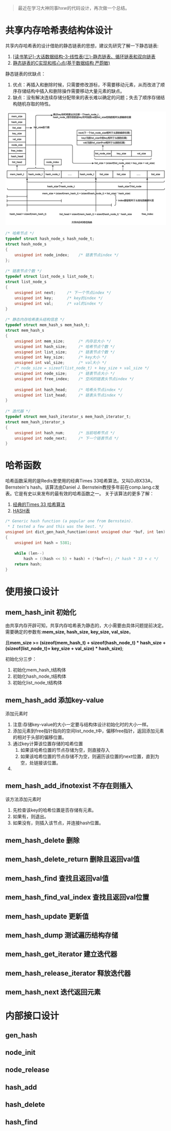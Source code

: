 >最近在学习大神同事hxw的代码设计，再次做一个总结。

# 共享内存哈希表结构体设计
共享内存哈希表的设计借助的静态链表的思想，建议先研究了解一下静态链表:
1. [[读书笔记]-大话数据结构-3-线性表(三)-静态链表、循环链表和双向链表](https://www.cnblogs.com/zhaoxy/p/7754906.html)
2. [静态链表的C实现和核心点(基于数据结构 严蔚敏)](https://www.cnblogs.com/zrj-xjyd/p/8735145.html)

静态链表的优缺点：

1. 优点：再插入和删除时候，只需要修改游标，不需要移动元素，从而改进了顺序存储结构中插入和删除操作需要移动大量元素的缺点。
2. 缺点：没有解决连续存储分配带来的表长难以确定的问题；失去了顺序存储结构随机存取的特性。

![共享内存哈希表原理与结构体设计](共享内存哈希表.jpg)
```c
/* 哈希节点 */
typedef struct hash_node_s hash_node_t;
struct hash_node_s
{
    unsigned int node_index;    /* 链表节点index */
};

/* 链表节点个数 */
typedef struct list_node_s list_node_t;
struct list_node_s
{
    unsigned int next;     /* 下一个节点index */
    unsigned int key;      /* key的index */
    unsigned int val;      /* val的index */
}

/* 静态内存哈希表头结构信息 */
typedef struct mem_hash_s mem_hash_t;
struct mem_hash_s
{
    unsigned int mem_size;      /* 内存总大小 */
    unsigned int hash_size;     /* 哈希节点个数 */
    unsigned int list_size;     /* 链表节点个数 */
    unsigned int key_size;      /* key大小 */
    unsigned int val_size;      /* val大小 */
    /* node_size = sizeof(list_node_t) + key_size + val_size */
    unsigned int node_size;     /* 链表节点大小 */
    unsigned int free_index;    /* 空闲的链表头节点index */

    unsigned int hash_head;     /* 哈希头节点index */
    unsigned int list_head;     /* 链表头节点index */
}

/* 迭代器 */
typedef struct mem_hash_iterator_s mem_hash_iterator_t;
struct mem_hash_iterator_s
{
    unsigned int hash_num;      /* 当前哈希节点 */
    unsigned int node_next;     /* 下一个链表节点 */
}
```

# 哈希函数
哈希函数采用的是Redis里使用的经典Times 33哈希算法。又叫DJBX33A，Bernstein's hash。该算法由Daniel J. Bernstein教授多年前在comp.lang.c发表。它是有史以来发布的最有效的哈希函数之一。
关于该算法的更多了解：
1. [经典的Times 33 哈希算法](https://zhanjia.iteye.com/blog/2426782?utm_medium=referral)
2. [HASH表](https://my.oschina.net/myspaceNUAA/blog/68241)
```c
/* Generic hash function (a popular one from Bernstein).
 * I tested a few and this was the best. */
unsigned int dict_gen_hash_function(const unsigned char *buf, int len)
{
    unsigned int hash = 5381;

    while (len--)
        hash = ((hash << 5) + hash) + (*buf++); /* hash * 33 + c */
    return hash;
}
```
# 使用接口设计
## mem_hash_init 初始化
由共享内存开辟可知，共享内存哈希表为静态的，大小需要由具体问题提前决定。
需要确定的参数有:**mem_size, hash_size, key_size, val_size**。

且**mem_size >= (sizeof(mem_hash_t) + sizeof(hash_node_t) * hash_size +  (sizeof(list_node_t)+ key_size + val_size) * hash_size)**;

初始化分三步：
1. 初始化mem_hash_t结构体
2. 初始化hash_node_t结构体
3. 初始化list_node_t结构体

## mem_hash_add 添加key-value

添加元素时
1. 注意:存储key-value的大小一定要与结构体设计初始化时的大小一样。
2. 添加元素到free指针指向的空间list_node_t中，偏移free指针，返回添加元素的相对于头部的偏移位置。
3. 通过key计算该位置存储的哈希位置
    1. 如果该哈希位置的节点存储为空，则直接存入
    2. 如果该哈希位置的节点存储不为空，则遍历该位置的next位置，直到为空，处链接该位置。
4. 
## mem_hash_add_ifnotexist 不存在则插入
该方法添加元素时
1. 先检查该key的哈希位置是否存储有元素。
2. 如果有，则退出。
3. 如果没有，则插入该节点，并连接hash位置。

## mem_hash_delete 删除

## mem_hash_delete_return 删除且返回val值

## mem_hash_find 查找且返回val值

## mem_hash_find_val_index 查找且返回val位置

## mem_hash_update 更新值

## mem_hash_dump 测试遍历结构存储

## mem_hash_get_iterator 建立迭代器

## mem_hash_release_iterator 释放迭代器

## mem_hash_next 迭代返回元素

# 内部接口设计
## gen_hash

## node_init

## node_release

## hash_add

## hash_delete

## hash_find